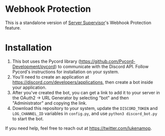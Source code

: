 # Webhook Protection
This is a standalone version of [Server Supervisor](https://discord-security.gitbook.io/server-supervisor/)'s Webhook Protection feature.

# Installation
1. This bot uses the Pycord library (https://github.com/Pycord-Development/pycord) to communicate with the Discord API. Follow Pycord's instructions for installation on your system.
2. You'll need to create an application at https://discord.com/developers/applications, then create a bot inside your application.
3. After you've created the bot, you can get a link to add it to your server in the OAuth2 -> URL Generator by selecting "bot" and then "Administrator" and copying the link.
4. Download this repository to your system, update the `DISCORD_TOKEN` and `LOG_CHANNEL_ID` variables in `config.py`, and use `python3 discord_bot.py` to start the bot.

If you need help, feel free to reach out at https://twitter.com/lukenamop.
